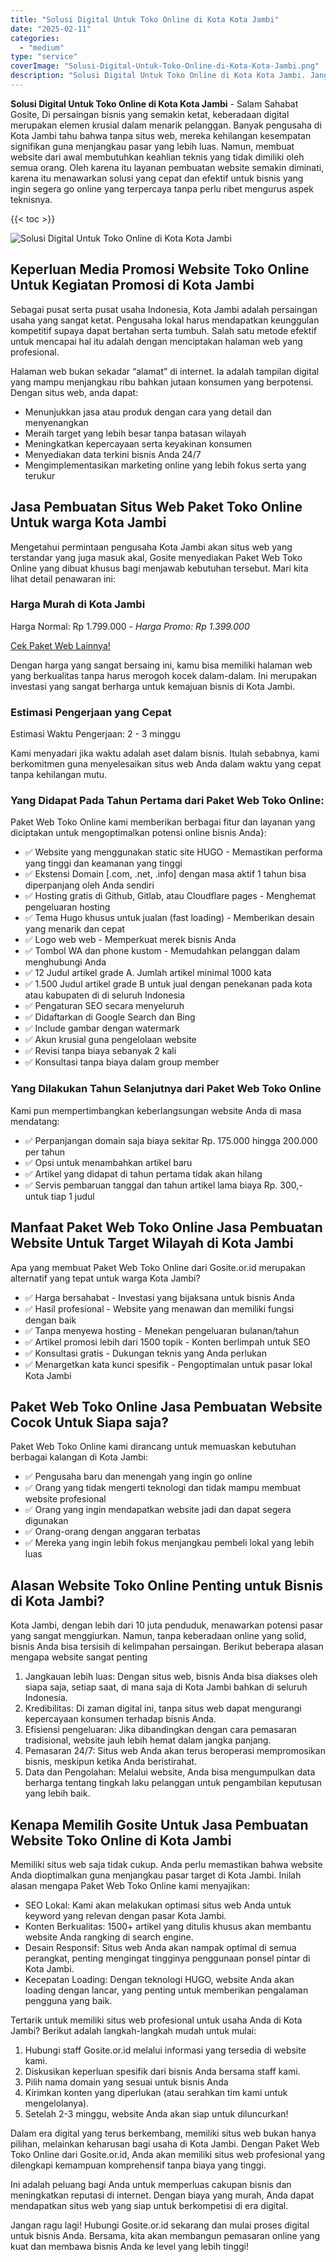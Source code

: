 ```yaml
---
title: "Solusi Digital Untuk Toko Online di Kota Kota Jambi"
date: "2025-02-11"
categories: 
  - "medium"
type: "service"
coverImage: "Solusi-Digital-Untuk-Toko-Online-di-Kota-Kota-Jambi.png"
description: "Solusi Digital Untuk Toko Online di Kota Kota Jambi. Jangan ragu lagi! Hubungi Gosite.or.id sekarang dan mulai proses digital untuk bisnis Anda. Bersama, kit..."
---
```


**Solusi Digital Untuk Toko Online di Kota Kota Jambi** - Salam Sahabat Gosite, Di persaingan bisnis yang semakin ketat, keberadaan digital merupakan elemen krusial dalam menarik pelanggan. Banyak pengusaha di Kota Jambi tahu bahwa tanpa situs web, mereka kehilangan kesempatan signifikan guna menjangkau pasar yang lebih luas. Namun, membuat website dari awal membutuhkan keahlian teknis yang tidak dimiliki oleh semua orang. Oleh karena itu layanan pembuatan website semakin diminati, karena itu menawarkan solusi yang cepat dan efektif untuk bisnis yang ingin segera go online yang terpercaya tanpa perlu ribet mengurus aspek teknisnya.

{{< toc >}}

![Solusi Digital Untuk Toko Online di Kota Kota Jambi](/images/medium/Solusi-Digital-Untuk-Toko-Online-di-Kota-Kota-Jambi.png)

## Keperluan Media Promosi Website Toko Online Untuk Kegiatan Promosi di Kota Jambi

Sebagai pusat serta pusat usaha Indonesia, Kota Jambi adalah persaingan usaha yang sangat ketat. Pengusaha lokal harus mendapatkan keunggulan kompetitif supaya dapat bertahan serta tumbuh. Salah satu metode efektif untuk mencapai hal itu adalah dengan menciptakan halaman web yang profesional.

Halaman web bukan sekadar “alamat” di internet. Ia adalah tampilan digital yang mampu menjangkau ribu bahkan jutaan konsumen yang berpotensi. Dengan situs web, anda dapat:

- Menunjukkan jasa atau produk dengan cara yang detail dan menyenangkan
- Meraih target yang lebih besar tanpa batasan wilayah
- Meningkatkan kepercayaan serta keyakinan konsumen
- Menyediakan data terkini bisnis Anda 24/7
- Mengimplementasikan marketing online yang lebih fokus serta yang terukur

## Jasa Pembuatan Situs Web Paket Toko Online Untuk warga Kota Jambi

Mengetahui permintaan pengusaha Kota Jambi akan situs web yang terstandar yang juga masuk akal, Gosite menyediakan Paket Web Toko Online yang dibuat khusus bagi menjawab kebutuhan tersebut. Mari kita lihat detail penawaran ini:

### Harga Murah di Kota Jambi

<a class="cta-button">Harga Normal: Rp 1.799.000 - <em>Harga Promo: Rp 1.399.000</em></a>

<a href="/jasa-web/" class="cta-button">Cek Paket Web Lainnya!</a>

Dengan harga yang sangat bersaing ini, kamu bisa memiliki halaman web yang berkualitas tanpa harus merogoh kocek dalam-dalam. Ini merupakan investasi yang sangat berharga untuk kemajuan bisnis di Kota Jambi.

### Estimasi Pengerjaan yang Cepat

Estimasi Waktu Pengerjaan: 2 - 3 minggu

Kami menyadari jika waktu adalah aset dalam bisnis. Itulah sebabnya, kami berkomitmen guna menyelesaikan situs web Anda dalam waktu yang cepat tanpa kehilangan mutu.

### Yang Didapat Pada Tahun Pertama dari Paket Web Toko Online:

Paket Web Toko Online kami memberikan berbagai fitur dan layanan yang diciptakan untuk mengoptimalkan potensi online bisnis Anda}:

- ✅ Website yang menggunakan static site HUGO - Memastikan performa yang tinggi dan keamanan yang tinggi
- ✅ Ekstensi Domain \[.com, .net, .info\] dengan masa aktif 1 tahun bisa diperpanjang oleh Anda sendiri
- ✅ Hosting gratis di Github, Gitlab, atau Cloudflare pages - Menghemat pengeluaran hosting
- ✅ Tema Hugo khusus untuk jualan (fast loading) - Memberikan desain yang menarik dan cepat
- ✅ Logo web web - Memperkuat merek bisnis Anda
- ✅ Tombol WA dan phone kustom - Memudahkan pelanggan dalam menghubungi Anda
- ✅ 12 Judul artikel grade A. Jumlah artikel minimal 1000 kata
- ✅ 1.500 Judul artikel grade B untuk jual dengan penekanan pada kota atau kabupaten di di seluruh Indonesia
- ✅ Pengaturan SEO secara menyeluruh
- ✅ Didaftarkan di Google Search dan Bing
- ✅ Include gambar dengan watermark
- ✅ Akun krusial guna pengelolaan website
- ✅ Revisi tanpa biaya sebanyak 2 kali
- ✅ Konsultasi tanpa biaya dalam group member

### Yang Dilakukan Tahun Selanjutnya dari Paket Web Toko Online

Kami pun mempertimbangkan keberlangsungan website Anda di masa mendatang:

- ✅ Perpanjangan domain saja biaya sekitar Rp. 175.000 hingga 200.000 per tahun
- ✅ Opsi untuk menambahkan artikel baru
- ✅ Artikel yang didapat di tahun pertama tidak akan hilang
- ✅ Servis pembaruan tanggal dan tahun artikel lama biaya Rp. 300,- untuk tiap 1 judul

## Manfaat Paket Web Toko Online Jasa Pembuatan Website Untuk Target Wilayah di Kota Jambi

Apa yang membuat Paket Web Toko Online dari Gosite.or.id merupakan alternatif yang tepat untuk warga Kota Jambi?

- ✅ Harga bersahabat - Investasi yang bijaksana untuk bisnis Anda
- ✅ Hasil profesional - Website yang menawan dan memiliki fungsi dengan baik
- ✅ Tanpa menyewa hosting - Menekan pengeluaran bulanan/tahun
- ✅ Artikel promosi lebih dari 1500 topik - Konten berlimpah untuk SEO
- ✅ Konsultasi gratis - Dukungan teknis yang Anda perlukan
- ✅ Menargetkan kata kunci spesifik - Pengoptimalan untuk pasar lokal Kota Jambi

## Paket Web Toko Online Jasa Pembuatan Website Cocok Untuk Siapa saja?

Paket Web Toko Online kami dirancang untuk memuaskan kebutuhan berbagai kalangan di Kota Jambi:

- ✅ Pengusaha baru dan menengah yang ingin go online
- ✅ Orang yang tidak mengerti teknologi dan tidak mampu membuat website profesional
- ✅ Orang yang ingin mendapatkan website jadi dan dapat segera digunakan
- ✅ Orang-orang dengan anggaran terbatas
- ✅ Mereka yang ingin lebih fokus menjangkau pembeli lokal yang lebih luas

## Alasan Website Toko Online Penting untuk Bisnis di Kota Jambi?

Kota Jambi, dengan lebih dari 10 juta penduduk, menawarkan potensi pasar yang sangat menggiurkan. Namun, tanpa keberadaan online yang solid, bisnis Anda bisa tersisih di kelimpahan persaingan. Berikut beberapa alasan mengapa website sangat penting

1. Jangkauan lebih luas: Dengan situs web, bisnis Anda bisa diakses oleh siapa saja, setiap saat, di mana saja di Kota Jambi bahkan di seluruh Indonesia.
2. Kredibilitas: Di zaman digital ini, tanpa situs web dapat mengurangi kepercayaan konsumen terhadap bisnis Anda.
3. Efisiensi pengeluaran: Jika dibandingkan dengan cara pemasaran tradisional, website jauh lebih hemat dalam jangka panjang.
4. Pemasaran 24/7: Situs web Anda akan terus beroperasi mempromosikan bisnis, meskipun ketika Anda beristirahat.
5. Data dan Pengolahan: Melalui website, Anda bisa mengumpulkan data berharga tentang tingkah laku pelanggan untuk pengambilan keputusan yang lebih baik.

## Kenapa Memilih Gosite Untuk Jasa Pembuatan Website Toko Online di Kota Jambi

Memiliki situs web saja tidak cukup. Anda perlu memastikan bahwa website Anda dioptimalkan guna menjangkau pasar target di Kota Jambi. Inilah alasan mengapa Paket Web Toko Online kami menyajikan:

- SEO Lokal: Kami akan melakukan optimasi situs web Anda untuk keyword yang relevan dengan pasar Kota Jambi.
- Konten Berkualitas: 1500+ artikel yang ditulis khusus akan membantu website Anda rangking di search engine.
- Desain Responsif: Situs web Anda akan nampak optimal di semua perangkat, penting mengingat tingginya penggunaan ponsel pintar di Kota Jambi.
- Kecepatan Loading: Dengan teknologi HUGO, website Anda akan loading dengan lancar, yang penting untuk memberikan pengalaman pengguna yang baik.

Tertarik untuk memiliki situs web profesional untuk usaha Anda di Kota Jambi? Berikut adalah langkah-langkah mudah untuk mulai:

1. Hubungi staff Gosite.or.id melalui informasi yang tersedia di website kami.
2. Diskusikan keperluan spesifik dari bisnis Anda bersama staff kami.
3. Pilih nama domain yang sesuai untuk bisnis Anda
4. Kirimkan konten yang diperlukan (atau serahkan tim kami untuk mengelolanya).
5. Setelah 2-3 minggu, website Anda akan siap untuk diluncurkan!

Dalam era digital yang terus berkembang, memiliki situs web bukan hanya pilihan, melainkan keharusan bagi usaha di Kota Jambi. Dengan Paket Web Toko Online dari Gosite.or.id, Anda akan memiliki situs web profesional yang dilengkapi kemampuan komprehensif tanpa biaya yang tinggi.

Ini adalah peluang bagi Anda untuk memperluas cakupan bisnis dan meningkatkan reputasi di internet. Dengan biaya yang murah, Anda dapat mendapatkan situs web yang siap untuk berkompetisi di era digital.

Jangan ragu lagi! Hubungi Gosite.or.id sekarang dan mulai proses digital untuk bisnis Anda. Bersama, kita akan membangun pemasaran online yang kuat dan membawa bisnis Anda ke level yang lebih tinggi!